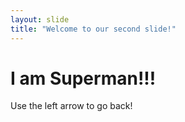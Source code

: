 ```yaml
---
layout: slide
title: "Welcome to our second slide!"
---
```

# I am Superman!!!
Use the left arrow to go back!
